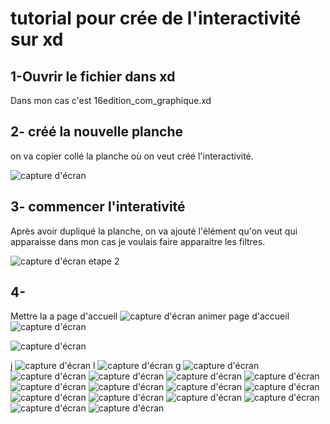 # tutorial pour crée de l'interactivité sur xd
## 1-Ouvrir le fichier dans xd
Dans mon cas c'est 16edition_com_graphique.xd
 
## 2- créé la nouvelle planche

on va copier collé la planche où on veut créé l'interactivité.

![capture d'écran](media/capture_etape_1.gif)

## 3- commencer l'interativité
Après avoir dupliqué la planche, on va ajouté l'élément qu'on veut qui apparaisse dans mon cas je voulais faire apparaitre les filtres.


![capture d'écran etape 2](media/capture_etape_2.gif)

## 4- 
Mettre la a page d'accueil
![capture d'écran](media/ezgif.com-gif-maker7.gif)
animer page d'accueil
![capture d'écran](media/ezgif.com-gif-maker1.gif)

![capture d'écran](media/ezgif.com-gif-maker2.gif)

j
![capture d'écran](media/ezgif.com-gif-maker8.gif)
l
![capture d'écran](media/ezgif.com-gif-maker9.gif)
g
![capture d'écran](media/ezgif.com-gif-maker10.gif)
![capture d'écran](media/ezgif.com-gif-maker11.gif)
![capture d'écran](media/ezgif.com-gif-maker12.gif)
![capture d'écran](media/ezgif.com-gif-maker13.gif)
![capture d'écran](media/ezgif.com-gif-maker14.gif)
![capture d'écran](media/ezgif.com-gif-maker15.gif)
![capture d'écran](media/ezgif.com-gif-maker16.gif)
![capture d'écran](media/ezgif.com-gif-maker17.gif)
![capture d'écran](media/ezgif.com-gif-maker18.gif)
![capture d'écran](media/ezgif.com-gif-maker19.gif)
![capture d'écran](media/ezgif.com-gif-maker20.gif)
![capture d'écran](media/ezgif.com-gif-maker21.gif)
![capture d'écran](media/ezgif.com-gif-maker22.gif)
![capture d'écran](media/ezgif.com-gif-maker23.gif)
![capture d'écran](media/ezgif.com-gif-maker24.gif)

